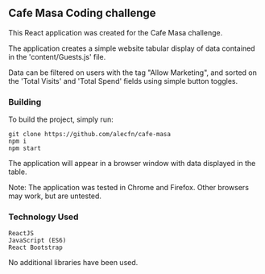 ## Cafe Masa Coding challenge
This React application was created for the Cafe Masa challenge.

The application creates a simple website tabular display of data contained in the 'content/Guests.js' file.

Data can be filtered on users with the tag "Allow Marketing", and sorted on the 'Total Visits' and 'Total Spend' fields using
simple button toggles. 
### Building
To build the project, simply run:
    
    git clone https://github.com/alecfn/cafe-masa
    npm i
    npm start
    
The application will appear in a browser window with data displayed in the table.

Note: The application was tested in Chrome and Firefox. Other browsers may work, but are untested.
### Technology Used
    ReactJS
    JavaScript (ES6)
    React Bootstrap
    
No additional libraries have been used.
